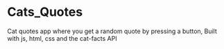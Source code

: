 # Cats_Quotes
Cat quotes app where you get a random quote by pressing a button, Built with js, html, css and the cat-facts API
